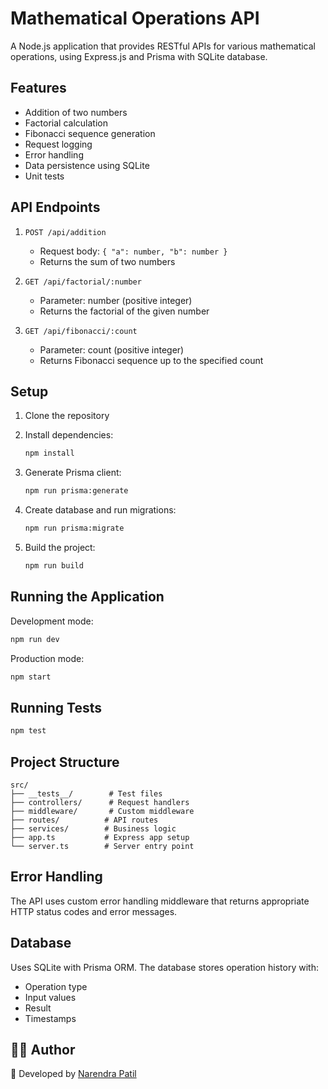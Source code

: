 # Mathematical Operations API

A Node.js application that provides RESTful APIs for various mathematical operations, using Express.js and Prisma with SQLite database.

## Features

- Addition of two numbers
- Factorial calculation
- Fibonacci sequence generation
- Request logging
- Error handling
- Data persistence using SQLite
- Unit tests

## API Endpoints

1. `POST /api/addition`
   - Request body: `{ "a": number, "b": number }`
   - Returns the sum of two numbers

2. `GET /api/factorial/:number`
   - Parameter: number (positive integer)
   - Returns the factorial of the given number

3. `GET /api/fibonacci/:count`
   - Parameter: count (positive integer)
   - Returns Fibonacci sequence up to the specified count

## Setup

1. Clone the repository
2. Install dependencies:
   ```bash
   npm install
   ```

3. Generate Prisma client:
   ```bash
   npm run prisma:generate
   ```

4. Create database and run migrations:
   ```bash
   npm run prisma:migrate
   ```

5. Build the project:
   ```bash
   npm run build
   ```

## Running the Application

Development mode:
```bash
npm run dev
```

Production mode:
```bash
npm start
```

## Running Tests

```bash
npm test
```

## Project Structure

```
src/
├── __tests__/        # Test files
├── controllers/      # Request handlers
├── middleware/       # Custom middleware
├── routes/          # API routes
├── services/        # Business logic
├── app.ts           # Express app setup
└── server.ts        # Server entry point
```

## Error Handling

The API uses custom error handling middleware that returns appropriate HTTP status codes and error messages.

## Database

Uses SQLite with Prisma ORM. The database stores operation history with:
- Operation type
- Input values
- Result
- Timestamps 


## **👨‍💻 Author**  
🚀 Developed by [Narendra Patil ](https://github.com/nareshpatil031886)  
